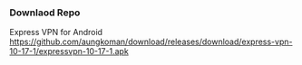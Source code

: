 ### Downlaod Repo


Express VPN for Android 
https://github.com/aungkoman/download/releases/download/express-vpn-10-17-1/expressvpn-10-17-1.apk
